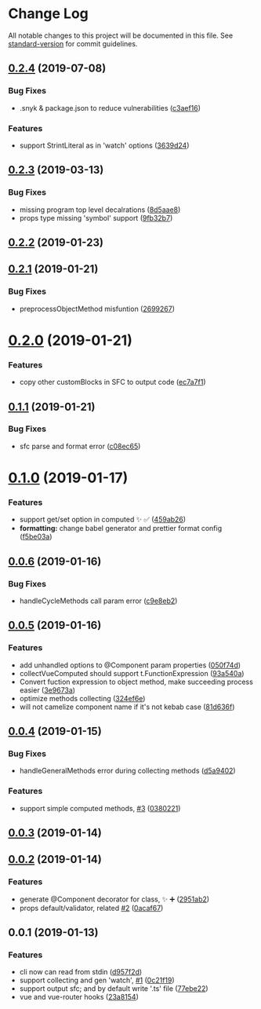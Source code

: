 # Change Log

All notable changes to this project will be documented in this file. See [standard-version](https://github.com/conventional-changelog/standard-version) for commit guidelines.

<a name="0.2.4"></a>
## [0.2.4](https://github.com/hikerpig/vue-classify/compare/v0.2.3...v0.2.4) (2019-07-08)


### Bug Fixes

* .snyk & package.json to reduce vulnerabilities ([c3aef16](https://github.com/hikerpig/vue-classify/commit/c3aef16))


### Features

* support StrintLiteral as in 'watch' options ([3639d24](https://github.com/hikerpig/vue-classify/commit/3639d24))



<a name="0.2.3"></a>
## [0.2.3](https://github.com/hikerpig/vue-classify/compare/v0.2.2...v0.2.3) (2019-03-13)


### Bug Fixes

* missing program top level decalrations ([8d5aae8](https://github.com/hikerpig/vue-classify/commit/8d5aae8))
* props type missing 'symbol' support ([9fb32b7](https://github.com/hikerpig/vue-classify/commit/9fb32b7))



<a name="0.2.2"></a>
## [0.2.2](https://github.com/hikerpig/vue-classify/compare/v0.2.1...v0.2.2) (2019-01-23)



<a name="0.2.1"></a>
## [0.2.1](https://github.com/hikerpig/vue-classify/compare/v0.2.0...v0.2.1) (2019-01-21)


### Bug Fixes

* preprocessObjectMethod misfuntion ([2699267](https://github.com/hikerpig/vue-classify/commit/2699267))



<a name="0.2.0"></a>
# [0.2.0](https://github.com/hikerpig/vue-classify/compare/v0.1.1...v0.2.0) (2019-01-21)


### Features

* copy other customBlocks in SFC to output code ([ec7a7f1](https://github.com/hikerpig/vue-classify/commit/ec7a7f1))



<a name="0.1.1"></a>
## [0.1.1](https://github.com/hikerpig/vue-classify/compare/v0.1.0...v0.1.1) (2019-01-21)


### Bug Fixes

* sfc parse and format error ([c08ec65](https://github.com/hikerpig/vue-classify/commit/c08ec65))



<a name="0.1.0"></a>
# [0.1.0](https://github.com/hikerpig/vue-classify/compare/v0.0.6...v0.1.0) (2019-01-17)


### Features

* support get/set option in computed :sparkles: :white_check_mark: ([459ab26](https://github.com/hikerpig/vue-classify/commit/459ab26))
* **formatting:** change babel generator and prettier format config ([f5be03a](https://github.com/hikerpig/vue-classify/commit/f5be03a))



<a name="0.0.6"></a>
## [0.0.6](https://github.com/hikerpig/vue-classify/compare/v0.0.5...v0.0.6) (2019-01-16)


### Bug Fixes

* handleCycleMethods call param error ([c9e8eb2](https://github.com/hikerpig/vue-classify/commit/c9e8eb2))



<a name="0.0.5"></a>
## [0.0.5](https://gitlab.bestminr.com/fe/vue-classify/compare/v0.0.4...v0.0.5) (2019-01-16)


### Features

* add unhandled options to @Component param properties ([050f74d](https://gitlab.bestminr.com/fe/vue-classify/commit/050f74d))
* collectVueComputed should support t.FunctionExpression ([93a540a](https://gitlab.bestminr.com/fe/vue-classify/commit/93a540a))
* Convert fuction expression to object method, make succeeding process easier ([3e9673a](https://gitlab.bestminr.com/fe/vue-classify/commit/3e9673a))
* optimize methods collecting ([324ef6e](https://gitlab.bestminr.com/fe/vue-classify/commit/324ef6e))
* will not camelize component name if it's not kebab case ([81d636f](https://gitlab.bestminr.com/fe/vue-classify/commit/81d636f))



<a name="0.0.4"></a>
## [0.0.4](https://gitlab.bestminr.com/fe/vue-classify/compare/v0.0.3...v0.0.4) (2019-01-15)


### Bug Fixes

* handleGeneralMethods error during collecting methods ([d5a9402](https://gitlab.bestminr.com/fe/vue-classify/commit/d5a9402))


### Features

* support simple computed methods, [#3](https://gitlab.bestminr.com/fe/vue-classify/issues/3) ([0380221](https://gitlab.bestminr.com/fe/vue-classify/commit/0380221))



<a name="0.0.3"></a>
## [0.0.3](https://gitlab.bestminr.com/fe/vue-classify/compare/v0.0.2...v0.0.3) (2019-01-14)



<a name="0.0.2"></a>
## [0.0.2](https://gitlab.bestminr.com/fe/vue-classify/compare/v0.0.1...v0.0.2) (2019-01-14)


### Features

* generate @Component decorator for class, :sparkles: :heavy_plus_sign: ([2951ab2](https://gitlab.bestminr.com/fe/vue-classify/commit/2951ab2))
* props default/validator, related [#2](https://gitlab.bestminr.com/fe/vue-classify/issues/2) ([0acaf67](https://gitlab.bestminr.com/fe/vue-classify/commit/0acaf67))



<a name="0.0.1"></a>
## 0.0.1 (2019-01-13)


### Features

* cli now can read from stdin ([d957f2d](https://gitlab.bestminr.com/fe/vue-classify/commit/d957f2d))
* support collecting and gen 'watch', [#1](https://gitlab.bestminr.com/fe/vue-classify/issues/1) ([0c21f19](https://gitlab.bestminr.com/fe/vue-classify/commit/0c21f19))
* support output sfc; and by default write '.ts' file ([77ebe22](https://gitlab.bestminr.com/fe/vue-classify/commit/77ebe22))
* vue and vue-router hooks ([23a8154](https://gitlab.bestminr.com/fe/vue-classify/commit/23a8154))
